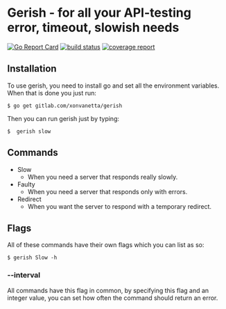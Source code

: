 # Gerish - for all your API-testing error, timeout, slowish needs
[![Go Report Card](https://goreportcard.com/badge/gitlab.com/xonvanetta/gerish)]()
[![build status](https://gitlab.com/xonvanetta/gerish/badges/master/build.svg)](https://gitlab.com/xonvanetta/gerish/commits/master)
[![coverage report](https://gitlab.com/xonvanetta/gerish/badges/master/coverage.svg)](https://gitlab.com/xonvanetta/gerish/commits/master)

## Installation
To use gerish, you need to install go and set all the environment variables.
When that is done you just run:
``` 
$ go get gitlab.com/xonvanetta/gerish
```

Then you can run gerish just by typing:
```
$  gerish slow
``` 
## Commands

- Slow
  - When you need a server that responds really slowly.
- Faulty
  - When you need a server that responds only with errors.
- Redirect
  - When you want the server to respond with a temporary redirect.

## Flags
All of these commands have their own flags which you can list as so:
``` 
$ gerish Slow -h
``` 

### --interval
All commands have this flag in common, by specifying this flag and an integer value, you can set how often the command should return an error.